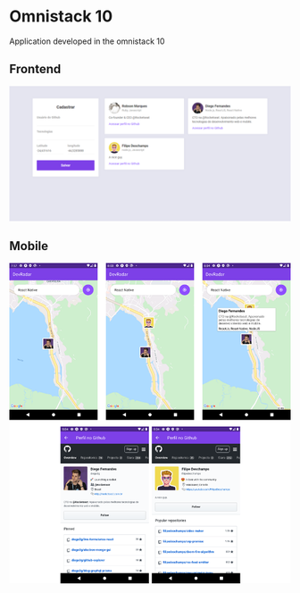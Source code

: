 # Omnistack 10

Application developed in the omnistack 10

## Frontend

![frontend](screenshots/frontend.png)

## Mobile

![mobile](screenshots/mobile.png)